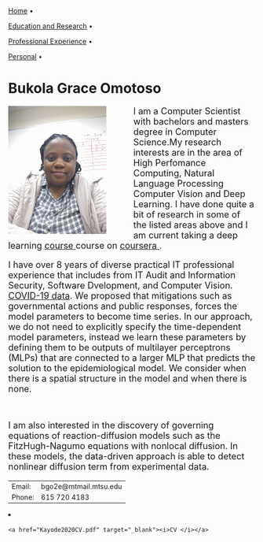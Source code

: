 


<div class="info2">
<a href="">Home</a>
<span class="spaced">•</span>

<a href="research.html">Education and Research</a>
<span class="spaced">•</span>

<a href="teaching.html">Professional Experience</a>
<span class="spaced">•</span>

<a href="personal.html">Personal</a>
<span class="spaced">•</span>

</div>

<div id="container">
<p id="content">
</p><h1>Bukola Grace Omotoso</h1>

<img src="grace_photo.jpg" alt="Picture of Grace Omotoso" width="200" height="260" align="left" style="margin-top: 0px; margin-right: 55px; margin-bottom: 0px; margin-left: 0px;">

<p style="font-size: 18px;">
I am a Computer Scientist with bachelors and masters degree in Computer Science.My research interests are in the area of High Perfomance Computing, Natural Language Processing Computer Vision and Deep Learning. 
I have done quite a bit of research in some of the listed areas above and I am current taking a deep learning <a href="https://www.coursera.org/specializations/deep-learning
" target="_blank">course </a>course on  <a href="https://www.coursera.org
" target="_blank">coursera </a>. <p style="font-size: 18px;"> I have over 8 years of diverse practical IT professional experience that includes from IT Audit and Information Security, Software Dvelopment, and Computer Vision.
<a href="https://github.com/CSSEGISandData/COVID-19/tree/master/csse_covid_19_data/csse_covid_19_daily_reports
" target="_blank">COVID-19 data</a>. We proposed that mitigations such as governmental actions and public responses,
forces the model parameters to become time series. In our approach, we do not need to explicitly specify the
time-dependent model parameters, instead we learn these parameters by defining them to be outputs of multilayer
perceptrons (MLPs) that are connected to a larger MLP that predicts the solution to the epidemiological model.
We consider when there is a spatial structure in the model and when there is none.
</p>
<br clear="left">
<p style="font-size: 18px;">
I am also interested in the discovery of governing equations of reaction-diffusion models such as the FitzHugh-Nagumo
equations with nonlocal diffusion. In these models, the data-driven approach is able to detect nonlinear diffusion term
from experimental data.


</p>

<div class="info">

</div>

<table>

<tbody><tr>
<td class="ciname">Email: </td>
<td class="cidata">
bgo2e@mtmail.mtsu.edu
</td>
</tr>


<tr>
<td class="ciname">Phone: </td>
<td class="cidata">615 720 4183</td>
</tr>

</tbody></table>

<li>

    <a href="Kayode2020CV.pdf" target="_blank"><i>CV </i></a>

</li><table class="vita">
<tbody><tr valign="top">

</tr></tbody></table>

<p></p>

</div>


